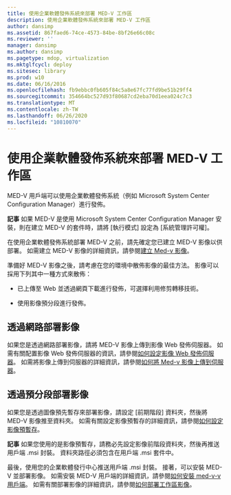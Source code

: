 ```yaml
---
title: 使用企業軟體發佈系統來部署 MED-V 工作區
description: 使用企業軟體發佈系統來部署 MED-V 工作區
author: dansimp
ms.assetid: 867faed6-74ce-4573-84be-8bf26e66c08c
ms.reviewer: ''
manager: dansimp
ms.author: dansimp
ms.pagetype: mdop, virtualization
ms.mktglfcycl: deploy
ms.sitesec: library
ms.prod: w10
ms.date: 06/16/2016
ms.openlocfilehash: fb9ebbc0fb605f84c5a8e67fc77fd9be51b29ff4
ms.sourcegitcommit: 354664bc527d93f80687cd2eba70d1eea024c7c3
ms.translationtype: MT
ms.contentlocale: zh-TW
ms.lasthandoff: 06/26/2020
ms.locfileid: "10810070"
---
```

# 使用企業軟體發佈系統來部署 MED-V 工作區


MED-V 用戶端可以使用企業軟體發佈系統（例如 Microsoft System Center Configuration Manager）進行發佈。

**記事** 如果 MED-V 是使用 Microsoft System Center Configuration Manager 安裝，則在建立 MED-V 的套件時，請將 [執行模式] 設定為 [系統管理許可權]。

 

在使用企業軟體發佈系統部署 MED-V 之前，請先確定您已建立 MED-V 影像以供部署。 如需建立 MED-V 影像的詳細資訊，請參閱[建立 Med-v 影像](creating-a-med-v-image.md)。

準備好 MED-V 影像之後，請考慮在您的環境中散佈影像的最佳方法。 影像可以採用下列其中一種方式來散佈：

-   已上傳至 Web 並透過網頁下載進行發佈，可選擇利用修剪轉移技術。

-   使用影像預分段進行發佈。

## 透過網路部署影像


如果您是透過網路部署影像，請將 MED-V 影像上傳到影像 Web 發佈伺服器。 如需有關配置影像 Web 發佈伺服器的資訊，請參閱[如何設定影像 Web 發佈伺服器](how-to-configure-the-image-web-distribution-server.md)。 如需將影像上傳到伺服器的詳細資訊，請參閱[如何將 Med-v 影像上傳到伺服器](how-to-upload-a-med-v-image-to-the-server.md)。

## 透過預分段部署影像


如果您是透過圖像預先暫存來部署影像，請設定 [前期階段] 資料夾，然後將 MED-V 影像推至資料夾。 如需有關設定影像預暫存的詳細資訊，請參閱[如何設定影像預暫存](how-to-configure-image-pre-staging.md)。

**記事** 如果您使用的是影像預暫存，請務必先設定影像前階段資料夾，然後再推送用戶端 .msi 封裝。 資料夾路徑必須包含在用戶端 .msi 套件中。

 

最後，使用您的企業軟體發行中心推送用戶端 .msi 封裝。 接著，可以安裝 MED-V 並部署影像。 如需安裝 MED-V 用戶端的詳細資訊，請參閱[如何安裝 med-v-v 用戶端](how-to-install-med-v-clientesds.md)。 如需有關部署影像的詳細資訊，請參閱[如何部署工作區影像](how-to-deploy-a-workspace-imageesds.md)。

 

 





